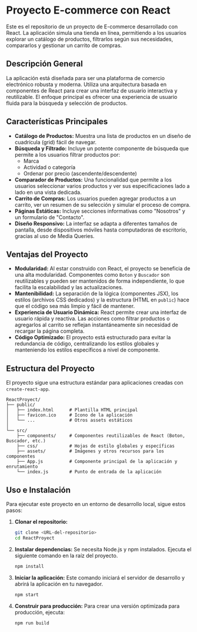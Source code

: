 # Proyecto E-commerce con React

Este es el repositorio de un proyecto de E-commerce desarrollado con React. La aplicación simula una tienda en línea, permitiendo a los usuarios explorar un catálogo de productos, filtrarlos según sus necesidades, compararlos y gestionar un carrito de compras.

## Descripción General

La aplicación está diseñada para ser una plataforma de comercio electrónico robusta y moderna. Utiliza una arquitectura basada en componentes de React para crear una interfaz de usuario interactiva y reutilizable. El enfoque principal es ofrecer una experiencia de usuario fluida para la búsqueda y selección de productos.

## Características Principales

*   **Catálogo de Productos:** Muestra una lista de productos en un diseño de cuadrícula (grid) fácil de navegar.
*   **Búsqueda y Filtrado:** Incluye un potente componente de búsqueda que permite a los usuarios filtrar productos por:
    *   Marca
    *   Actividad o categoría
    *   Ordenar por precio (ascendente/descendente)
*   **Comparador de Productos:** Una funcionalidad que permite a los usuarios seleccionar varios productos y ver sus especificaciones lado a lado en una vista dedicada.
*   **Carrito de Compras:** Los usuarios pueden agregar productos a un carrito, ver un resumen de su selección y simular el proceso de compra.
*   **Páginas Estáticas:** Incluye secciones informativas como "Nosotros" y un formulario de "Contacto".
*   **Diseño Responsivo:** La interfaz se adapta a diferentes tamaños de pantalla, desde dispositivos móviles hasta computadoras de escritorio, gracias al uso de Media Queries.

## Ventajas del Proyecto

*   **Modularidad:** Al estar construido con React, el proyecto se beneficia de una alta modularidad. Componentes como `Boton` y `Buscador` son reutilizables y pueden ser mantenidos de forma independiente, lo que facilita la escalabilidad y las actualizaciones.
*   **Mantenibilidad:** La separación de la lógica (componentes JSX), los estilos (archivos CSS dedicados) y la estructura (HTML en `public`) hace que el código sea más limpio y fácil de mantener.
*   **Experiencia de Usuario Dinámica:** React permite crear una interfaz de usuario rápida y reactiva. Las acciones como filtrar productos o agregarlos al carrito se reflejan instantáneamente sin necesidad de recargar la página completa.
*   **Código Optimizado:** El proyecto está estructurado para evitar la redundancia de código, centralizando los estilos globales y manteniendo los estilos específicos a nivel de componente.

## Estructura del Proyecto

El proyecto sigue una estructura estándar para aplicaciones creadas con `create-react-app`.

```
ReactProyect/
├── public/
│   ├── index.html      # Plantilla HTML principal
│   ├── favicon.ico     # Icono de la aplicación
│   └── ...             # Otros assets estáticos
│
└── src/
    ├── components/     # Componentes reutilizables de React (Boton, Buscador, etc.)
    ├── css/            # Hojas de estilo globales y específicas
    ├── assets/         # Imágenes y otros recursos para los componentes
    ├── App.js          # Componente principal de la aplicación y enrutamiento
    └── index.js        # Punto de entrada de la aplicación
```

## Uso e Instalación

Para ejecutar este proyecto en un entorno de desarrollo local, sigue estos pasos:

1.  **Clonar el repositorio:**
    ```bash
    git clone <URL-del-repositorio>
    cd ReactProyect
    ```

2.  **Instalar dependencias:**
    Se necesita Node.js y npm instalados. Ejecuta el siguiente comando en la raíz del proyecto.
    ```bash
    npm install
    ```

3.  **Iniciar la aplicación:**
    Este comando iniciará el servidor de desarrollo y abrirá la aplicación en tu navegador.
    ```bash
    npm start
    ```

4.  **Construir para producción:**
    Para crear una versión optimizada para producción, ejecuta:
    ```bash
    npm run build
    ```